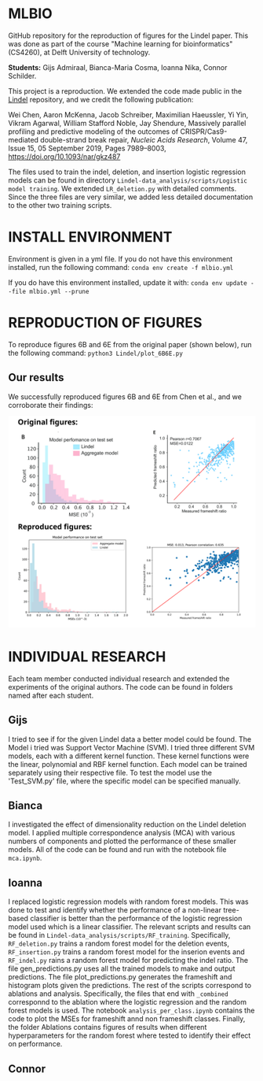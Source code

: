 # MLBIO
GitHub repository for the reproduction of figures for the Lindel paper. This was done as part of the course "Machine learning for bioinformatics" (CS4260), at Delft University of technology.

**Students:** Gijs Admiraal, Bianca-Maria Cosma, Ioanna Nika, Connor Schilder.

This project is a reproduction. We extended the code made public in the [Lindel](https://github.com/shendurelab/Lindel) repository, and we credit the following publication:

Wei Chen, Aaron McKenna, Jacob Schreiber, Maximilian Haeussler, Yi Yin, Vikram Agarwal, William Stafford Noble, Jay Shendure, Massively parallel profiling and predictive modeling of the outcomes of CRISPR/Cas9-mediated double-strand break repair, _Nucleic Acids Research_, Volume 47, Issue 15, 05 September 2019, Pages 7989–8003, https://doi.org/10.1093/nar/gkz487

The files used to train the indel, deletion, and insertion logistic regression models can be found in directory `Lindel-data_analysis/scripts/Logistic model training`. We extended `LR_deletion.py` with detailed comments. Since the three files are very similar, we added less detailed documentation to the other two training scripts.

# INSTALL ENVIRONMENT
Environment is given in a yml file. If you do not have this environment installed, run the following command:
`conda env create -f mlbio.yml`

If you do have this environment installed, update it with:
`conda env update --file mlbio.yml --prune`

# REPRODUCTION OF FIGURES
To reproduce figures 6B and 6E from the original paper (shown below), run the following command: `python3 Lindel/plot_6B6E.py`

## Our results

We successfully reproduced figures 6B and 6E from Chen et al., and we corroborate their findings:

![Model](results.png)



# INDIVIDUAL RESEARCH

Each team member conducted individual research and extended the experiments of the original authors. The code can be found in folders named after each student.

## Gijs
I tried to see if for the given Lindel data a better model could be found. The Model i tried was Support Vector Machine (SVM). I tried three different SVM models, each with a different kernel function. These kernel functions were the linear, polynomial and RBF kernel function. Each model can be trained separately using their respective file. To test the model use the 'Test_SVM.py' file, where the specific model can be specified manually.

## Bianca
I investigated the effect of dimensionality reduction on the Lindel deletion model. I applied multiple correspondence analysis (MCA) with various numbers of components and plotted the performance of these smaller models. All of the code can be found and run with the notebook file `mca.ipynb`.

## Ioanna
I replaced logistic regression models with random forest models. This was done to test and identify whether the performance of a non-linear tree-based classifier is better than the performance of the logistic regression model used which is a linear classifier. The relevant scripts and results can be found in `Lindel-data_analysis/scripts/RF_training`. Specifically, `RF_deletion.py` trains a random forest model for the deletion events, `RF_insertion.py` trains a random forest model for the inserion events and `RF_indel.py` rains a random forest model for predicting the indel ratio. The file gen_predictions.py uses all the trained models to make and output predictions. The file plot_predictions.py generates the frameshift and histogram plots given the predictions. The rest of the scripts correspond to ablations and analysis. Specifically, the files that end with `_combined` corresponnd to the ablation where the logistic regression and the random forest models is used. The notebook `analysis_per_class.ipynb` contains the code to plot the MSEs for frameshift annd non frameshift classes. Finally, the folder Ablations contains figures of results when different hyperparameters for the random forest where tested to identify their effect on performance. 

## Connor
